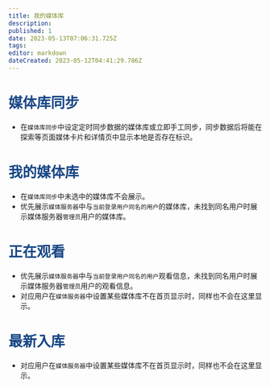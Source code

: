 ```yaml
---
title: 我的媒体库
description: 
published: 1
date: 2023-05-13T07:06:31.725Z
tags: 
editor: markdown
dateCreated: 2023-05-12T04:41:29.786Z
---
```


# <font color=#184785>媒体库同步</font>

- 在`媒体库同步`中设定定时同步数据的媒体库或立即手工同步，同步数据后将能在探索等页面媒体卡片和详情页中显示本地是否存在标识。

# <font color=#184785>我的媒体库</font>

- 在`媒体库同步`中未选中的媒体库不会展示。
- 优先展示`媒体服务器`中与`当前登录用户同名的用户`的媒体库，未找到同名用户时展示媒体服务器`管理员`用户的媒体库。

# <font color=#184785>正在观看</font>

- 优先展示`媒体服务器`中与`当前登录用户同名的用户`观看信息，未找到同名用户时展示媒体服务器`管理员`用户的观看信息。
- 对应用户在`媒体服务器`中设置某些媒体库不在首页显示时，同样也不会在这里显示。

# <font color=#184785>最新入库</font>
- 对应用户在`媒体服务器`中设置某些媒体库不在首页显示时，同样也不会在这里显示。